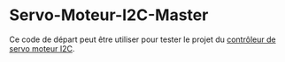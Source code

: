 # Servo-Moteur-I2C-Master

Ce code de départ peut être utiliser pour tester le projet du [contrôleur de servo moteur I2C](https://github.com/cegep-electronique-programmable/Servo-Moteur-I2C-Slave).

